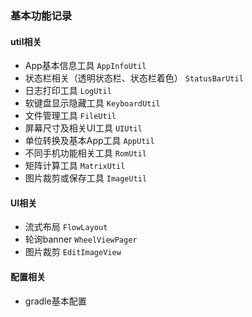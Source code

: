 ### 基本功能记录

#### util相关
- App基本信息工具 `AppInfoUtil`
- 状态栏相关（透明状态栏、状态栏着色） `StatusBarUtil`
- 日志打印工具 `LogUtil`
- 软键盘显示隐藏工具 `KeyboardUtil`
- 文件管理工具 `FileUtil`
- 屏幕尺寸及相关UI工具 `UIUtil`
- 单位转换及基本App工具 `AppUtil`
- 不同手机功能相关工具 `RomUtil`
- 矩阵计算工具 `MatrixUtil` 
- 图片裁剪或保存工具 `ImageUtil`

#### UI相关
- 流式布局 `FlowLayout`
- 轮询banner `WheelViewPager`
- 图片裁剪 `EditImageView`

#### 配置相关
- gradle基本配置